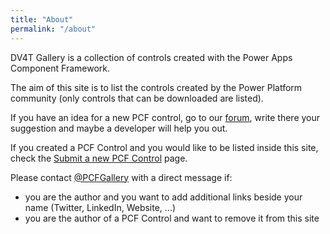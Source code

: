 ```yaml
---
title: "About"
permalink: "/about"
---
```

DV4T Gallery is a collection of controls created with the Power Apps Component Framework.

The aim of this site is to list the controls created by the Power Platform community (only controls that can be downloaded are listed).

If you have an idea for a new PCF control, go to our <a target="_blank" href="https://pcfgallery.userecho.com">forum</a>, write there your suggestion and maybe a developer will help you out.

If you created a PCF Control and you would like to be listed inside this site, check the <a target="_blank" href="/submit">Submit a new PCF Control</a> page.

Please contact <a target="_blank" href="https://www.twitter.com/pcfgallery">@PCFGallery</a> with a direct message if:

- you are the author and you want to add additional links beside your name (Twitter, LinkedIn, Website, ...)
- you are the author of a PCF Control and want to remove it from this site
